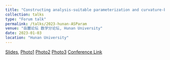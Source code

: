 ```yaml
---
title: "Constructing analysis-suitable parameterization and curvature-based r-adaptive parameterization for isogeometric analysis"
collection: talks
type: "Forum talk"
permalink: /talks/2023-hunan-ASParam
venue: "岳麓论坛 数学分论坛, Hunan University"
date: 2023-01-03
location: "Hunan University" 
---
```


[Slides](../files/pdf/slides/2023-hunan-ASParam/2023-hunan-ASParam.pdf),
[Photo1](../images/talks/2023-01-03-hunan-ASParam/Hunan20230103_1.jpg)
[Photo2](../images/talks/2023-01-03-hunan-ASParam/Hunan20230103_2.jpg)
[Photo3](../images/talks/2023-01-03-hunan-ASParam/Hunan20230103.jpg)
[Conference Link](http://math.hnu.edu.cn/info/1044/5780.htm)
